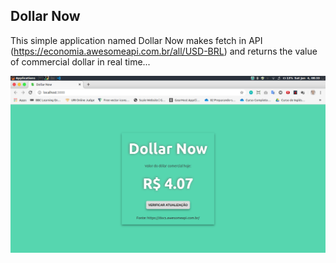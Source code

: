 ## Dollar Now

This simple application named Dollar Now makes fetch in API (https://economia.awesomeapi.com.br/all/USD-BRL) and returns the value of commercial dollar in real time...

![](screenshot.png)
